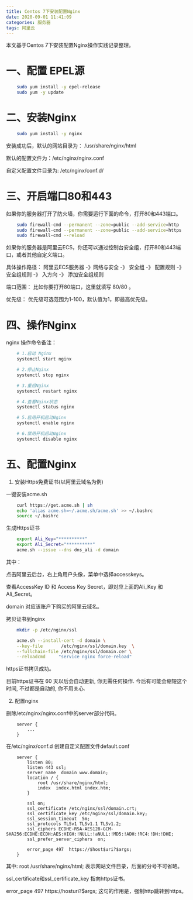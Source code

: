 ```yaml
---
title: Centos 7下安装配置Nginx
date: 2020-09-01 11:41:09
categories: 服务器
tags: 阿里云
---
```


本文基于Centos 7下安装配置Nginx操作实践记录整理。

# 一、配置 EPEL源

```bash
    sudo yum install -y epel-release
    sudo yum -y update
```

# 二、安装Nginx

```bash
    sudo yum install -y nginx
```

安装成功后，默认的网站目录为： /usr/share/nginx/html

默认的配置文件为：/etc/nginx/nginx.conf

自定义配置文件目录为: /etc/nginx/conf.d/

# 三、开启端口80和443

如果你的服务器打开了防火墙，你需要运行下面的命令，打开80和443端口。

```bash
    sudo firewall-cmd --permanent --zone=public --add-service=http
    sudo firewall-cmd --permanent --zone=public --add-service=https
    sudo firewall-cmd --reload
```

如果你的服务器是阿里云ECS，你还可以通过控制台安全组，打开80和443端口，或者其他自定义端口。

具体操作路径： 阿里云ECS服务器 -》网络与安全 -》 安全组 -》 配置规则 -》 安全组规则 -》 入方向 -》 添加安全组规则

端口范围： 比如你要打开80端口，这里就填写 80/80 。

优先级： 优先级可选范围为1-100，默认值为1，即最高优先级。

# 四、操作Nginx

nginx 操作命令备注：

```bash
    # 1.启动 Nginx
    systemctl start nginx

    # 2.停止Nginx
    systemctl stop nginx

    # 3.重启Nginx
    systemctl restart nginx

    # 4.查看Nginx状态
    systemctl status nginx

    # 5.启用开机启动Nginx
    systemctl enable nginx

    # 6.禁用开机启动Nginx
    systemctl disable nginx
```

# 五、配置Nginx

1. 安装Https免费证书(以阿里云域名为例)

一键安装acme.sh

```bash
    curl https://get.acme.sh | sh
    echo 'alias acme.sh=~/.acme.sh/acme.sh' >> ~/.bashrc
    source ~/.bashrc
```

生成Https证书

```bash
    export Ali_Key="**********"  
    export Ali_Secret="**********"  
    acme.sh --issue --dns dns_ali -d domain
```

其中： 

点击阿里云后台，右上角用户头像，菜单中选择accesskeys。

查看AccessKey ID 和 Access Key Secret，即对应上面的Ali_Key 和 Ali_Secret。

domain 对应该账户下购买的阿里云域名。

拷贝证书到nginx

```bash
    mkdir -p /etc/nginx/ssl

    acme.sh --install-cert -d domain \
    --key-file       /etc/nginx/ssl/domain.key  \
    --fullchain-file /etc/nginx/ssl/domain.cer \
    --reloadcmd     "service nginx force-reload"
```

https证书拷贝成功。

目前https证书在 60 天以后会自动更新, 你无需任何操作. 今后有可能会缩短这个时间, 不过都是自动的, 你不用关心.

2. 配置nginx

删除/etc/nginx/nginx.conf中的server部分代码。

```vim
    server {
        ...
    }
```

在/etc/nginx/conf.d 创建自定义配置文件default.conf

```vim
    server {
        listen 80;
        listen 443 ssl;
        server_name  domain www.domain;
        location / {
            root /usr/share/nginx/html;
            index  index.html index.htm;
        }

        ssl on;
        ssl_certificate /etc/nginx/ssl/domain.crt;
        ssl_certificate_key /etc/nginx/ssl/domain.key;
        ssl_session_timeout  5m;
        ssl_protocols TLSv1 TLSv1.1 TLSv1.2;
        ssl_ciphers ECDHE-RSA-AES128-GCM-SHA256:ECDHE:ECDH:AES:HIGH:!NULL:!aNULL:!MD5:!ADH:!RC4:!DH:!DHE;
        ssl_prefer_server_ciphers  on;

        error_page 497  https://$host$uri?$args;
    }
```

其中:
root /usr/share/nginx/html; 表示网站文件目录，后面的分号不可省略。

ssl_certificate和ssl_certificate_key 指向https证书。

error_page 497 https://hosturi?$args; 这句的作用是，强制http跳转到https。
